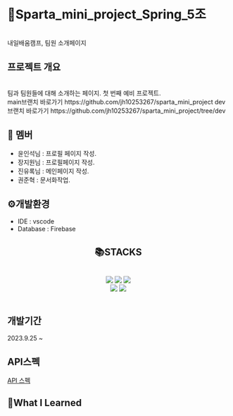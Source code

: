 # __😤Sparta_mini_project_Spring_5조__
     
<br>
내일배움캠프, 팀원 소개페이지
<br>

## 프로젝트 개요
<br>
팀과 팀원들에 대해 소개하는 페이지.  
첫 번째 예비 프로젝트.  
<br>
main브랜치 바로가기 https://github.com/jh10253267/sparta_mini_project
dev브랜치 바로가기 https://github.com/jh10253267/sparta_mini_project/tree/dev

## 👥 멤버
+ 윤인석님 : 프로필 페이지 작성.
+ 장지원님 : 프로필페이지 작성.
+ 진유록님 : 메인페이지 작성.
+ 권준혁 : 문서화작업.
## ⚙개발환경
+ IDE : vscode
+ Database : Firebase

## <div align="center">📚STACKS</div>

<br>

<div align="center">
  
  <img src="https://img.shields.io/badge/html5-E34F26?style=for-the-badge&logo=html5&logoColor=white"> 
  <img src="https://img.shields.io/badge/css-1572B6?style=for-the-badge&logo=css3&logoColor=white"> 
  <img src="https://img.shields.io/badge/javascript-F7DF1E?style=for-the-badge&logo=javascript&logoColor=black"> <br>
  <img src="https://img.shields.io/badge/jquery-0769AD?style=for-the-badge&logo=jquery&logoColor=white">
  <img src="https://img.shields.io/badge/firebase-FFCA28?style=for-the-badge&logo=firebase&logoColor=white">
  <br>
</div>

<br>

## 개발기간
  2023.9.25 ~   
## API스펙
[API 스펙](https://docs.google.com/spreadsheets/d/1k2l3MbqPJFivVcGePpICRrktqWwBrLBNlnNhY1a8gd8/edit?usp=sharing)  
## 📔What I Learned 
<br>



